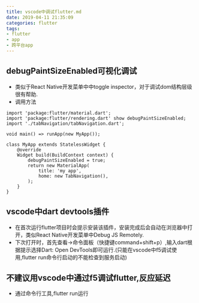 ```yaml
---
title: vscode中调试flutter.md
date: 2019-04-11 21:35:09
categories: flutter
tags:
- flutter
- app
- 跨平台app
---
```


## debugPaintSizeEnabled可视化调试
* 类似于React Native开发菜单中中toggle inspector，对于调试dom结构层级很有帮助.
* 调用方法
```
import 'package:flutter/material.dart';
import 'package:flutter/rendering.dart' show debugPaintSizeEnabled;
import './tabNavigation/tabNavigation.dart';

void main() => runApp(new MyApp());

class MyApp extends StatelessWidget {
    @override
    Widget build(BuildContext context) {
        debugPaintSizeEnabled = true;
        return new MaterialApp(
            title: 'my app',
            home: new TabNavigation(),
        );
    }
}

```

## vscode中dart devtools插件
* 在首次运行flutter项目时会提示安装该插件，安装完成后会自动在浏览器中打开，类似React Native开发菜单中Debug JS Remotely.
* 下次打开时，首先查看->命令面板（快捷键command+shift+p）,输入dart根据提示选择Dart: Open DevTools即可运行.(只能在vscode中f5调试使用,flutter run命令行启动的不能检查到服务启动)

## 不建议用vscode中通过f5调试flutter,反应延迟
* 通过命令行工具,flutter run运行

